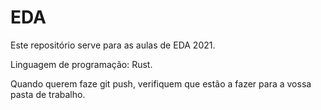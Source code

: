 # EDA
Este repositório serve para as aulas de EDA 2021.

Linguagem de programação: Rust.

Quando querem faze git push, verifiquem que estão a fazer para a vossa pasta de trabalho.
